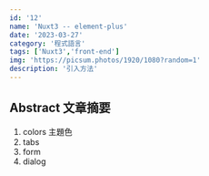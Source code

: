 ```yaml
---
id: '12'
name: 'Nuxt3 -- element-plus'
date: '2023-03-27'
category: '程式語言'
tags: ['Nuxt3','front-end']
img: 'https://picsum.photos/1920/1080?random=1'
description: '引入方法'
---
```

## Abstract 文章摘要
1. colors 主題色
2. tabs
3. form
4. dialog
